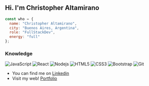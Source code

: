 ## Hi. I'm Christopher Altamirano

```js
const who = {
  name: "Christopher Altamirano",
  city: "Buenos Aires, Argentina",
  role: "FullStackDev",
  energy: "full"
};
```

### Knowledge

![JavaScript](https://img.shields.io/badge/-JavaScript-black?style=flat-square&logo=javascript)
![React](https://img.shields.io/badge/-React-black?style=flat-square&logo=react)
![Nodejs](https://img.shields.io/badge/-Nodejs-black?style=flat-square&logo=Node.js)
![HTML5](https://img.shields.io/badge/-HTML5-E34F26?style=flat-square&logo=html5&logoColor=white)
![CSS3](https://img.shields.io/badge/-CSS3-1572B6?style=flat-square&logo=css3)
![Bootstrap](https://img.shields.io/badge/-Bootstrap-563D7C?style=flat-square&logo=bootstrap)
![Git](https://img.shields.io/badge/-Git-black?style=flat-square&logo=git)

- You can find me on [Linkedin](https://www.linkedin.com/in/03chris/)
- Visit my web! [Portfolio](https://03chris.github.io/myWeb)
